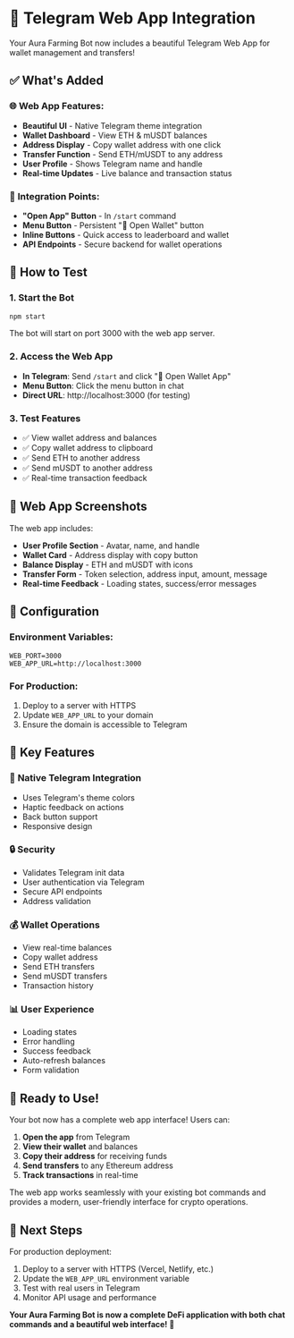 # 🚀 Telegram Web App Integration

Your Aura Farming Bot now includes a beautiful Telegram Web App for wallet management and transfers!

## ✅ What's Added

### 🌐 **Web App Features:**
- **Beautiful UI** - Native Telegram theme integration
- **Wallet Dashboard** - View ETH & mUSDT balances
- **Address Display** - Copy wallet address with one click
- **Transfer Function** - Send ETH/mUSDT to any address
- **User Profile** - Shows Telegram name and handle
- **Real-time Updates** - Live balance and transaction status

### 🔗 **Integration Points:**
- **"Open App" Button** - In `/start` command
- **Menu Button** - Persistent "🚀 Open Wallet" button
- **Inline Buttons** - Quick access to leaderboard and wallet
- **API Endpoints** - Secure backend for wallet operations

## 🧪 **How to Test**

### 1. **Start the Bot**
```bash
npm start
```
The bot will start on port 3000 with the web app server.

### 2. **Access the Web App**
- **In Telegram**: Send `/start` and click "🚀 Open Wallet App"
- **Menu Button**: Click the menu button in chat
- **Direct URL**: http://localhost:3000 (for testing)

### 3. **Test Features**
- ✅ View wallet address and balances
- ✅ Copy wallet address to clipboard
- ✅ Send ETH to another address
- ✅ Send mUSDT to another address
- ✅ Real-time transaction feedback

## 📱 **Web App Screenshots**

The web app includes:
- **User Profile Section** - Avatar, name, and handle
- **Wallet Card** - Address display with copy button
- **Balance Display** - ETH and mUSDT with icons
- **Transfer Form** - Token selection, address input, amount, message
- **Real-time Feedback** - Loading states, success/error messages

## 🔧 **Configuration**

### Environment Variables:
```env
WEB_PORT=3000
WEB_APP_URL=http://localhost:3000
```

### For Production:
1. Deploy to a server with HTTPS
2. Update `WEB_APP_URL` to your domain
3. Ensure the domain is accessible to Telegram

## 🌟 **Key Features**

### 🎨 **Native Telegram Integration**
- Uses Telegram's theme colors
- Haptic feedback on actions
- Back button support
- Responsive design

### 🔒 **Security**
- Validates Telegram init data
- User authentication via Telegram
- Secure API endpoints
- Address validation

### 💰 **Wallet Operations**
- View real-time balances
- Copy wallet address
- Send ETH transfers
- Send mUSDT transfers
- Transaction history

### 📊 **User Experience**
- Loading states
- Error handling
- Success feedback
- Auto-refresh balances
- Form validation

## 🚀 **Ready to Use!**

Your bot now has a complete web app interface! Users can:

1. **Open the app** from Telegram
2. **View their wallet** and balances
3. **Copy their address** for receiving funds
4. **Send transfers** to any Ethereum address
5. **Track transactions** in real-time

The web app works seamlessly with your existing bot commands and provides a modern, user-friendly interface for crypto operations.

## 📝 **Next Steps**

For production deployment:
1. Deploy to a server with HTTPS (Vercel, Netlify, etc.)
2. Update the `WEB_APP_URL` environment variable
3. Test with real users in Telegram
4. Monitor API usage and performance

**Your Aura Farming Bot is now a complete DeFi application with both chat commands and a beautiful web interface! 🎉**

